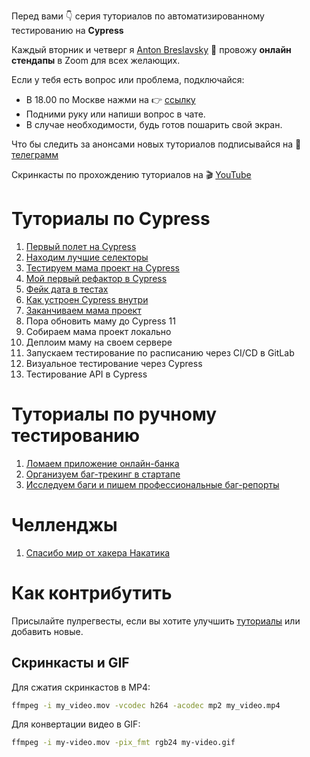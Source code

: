 Перед вами 👇 серия туториалов по автоматизированному тестированию на **Cypress**

Каждый вторник и четверг я [Anton Breslavsky](https://t.me/breslavsky_anton) 🤙 провожу **онлайн стендапы** в Zoom для всех желающих.

Если у тебя есть вопрос или проблема, подключайся:
* В 18.00 по Москве нажми на 👉 [ссылку](https://us05web.zoom.us/j/6630696938?pwd=UktVaVkxL0puajd5T3ZicHZPY2FuUT09)
* Подними руку или напиши вопрос в чате.
* В случае необходимости, будь готов пошарить свой экран.

Что бы следить за анонсами новых туториалов подписывайся на 🔔 [телеграмм](https://t.me/epic_one_hour)

Скринкасты по прохождению туториалов на 🎬
[YouTube](https://www.youtube.com/channel/UCYYx1A6P0GNZqD3GQd5pSXA)

# Туториалы по Cypress

1. [Первый полет на Cypress](https://md.epic1h.com/cypress_test_flight)
1. [Находим лучшие селекторы](https://md.epic1h.com/best_selectors)
1. [Тестируем мама проект на Cypress](https://md.epic1h.com/test_mama_project)
1. [Мой первый рефактор в Cypress](https://md.epic1h.com/my_first_refactor)
1. [Фейк дата в тестах](https://md.epic1h.com/fake_data)
1. [Как устроен Cypress внутри](https://md.epic1h.com/deep_cypress)
1. [Заканчиваем мама проект](https://md.epic1h.com/finish_mama_project)
1. Пора обновить маму до Cypress 11
1. Собираем мама проект локально
1. Деплоим маму на своем сервере
1. Запускаем тестирование по расписанию через CI/CD в GitLab
1. Визуальное тестирование через Cypress
1. Тестирование API в Cypress

# Туториалы по ручному тестированию

1. [Ломаем приложение онлайн-банка](https://md.epic1h.com/became_a_tester)
1. [Организуем баг-трекинг в стартапе](https://md.epic1h.com/bug_tracking)
1. [Исследуем баги и пишем профессиональные баг-репорты](https://md.epic1h.com/perfect_bug_reports)

# Челленджы

1. [Спасибо мир от хакера Hакатика](https://md.epic1h.com/save_the_world)

# Как контрибутить

Присылайте пулрегвесты, если вы хотите улучшить [туториалы](tutorials) или добавить новые.

## Скринкасты и GIF

Для сжатия скринкастов в MP4:
```bash
ffmpeg -i my_video.mov -vcodec h264 -acodec mp2 my_video.mp4
```

Для конвертации видео в GIF:
```bash
ffmpeg -i my-video.mov -pix_fmt rgb24 my-video.gif
```